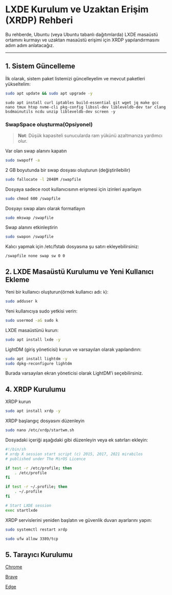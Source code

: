 # LXDE Kurulum ve Uzaktan Erişim (XRDP) Rehberi

Bu rehberde, Ubuntu (veya Ubuntu tabanlı dağıtımlarda) LXDE masaüstü ortamını kurmayı ve uzaktan masaüstü erişimi için XRDP yapılandırmasını adım adım anlatacağız.

---

## 1. Sistem Güncelleme

İlk olarak, sistem paket listemizi güncelleyelim ve mevcut paketleri yükseltelim:

```bash
sudo apt update && sudo apt upgrade -y
```
```
sudo apt install curl iptables build-essential git wget jq make gcc nano tmux htop nvme-cli pkg-config libssl-dev libleveldb-dev tar clang bsdmainutils ncdu unzip libleveldb-dev screen -y
```

### SwapSpace oluşturma(Opsiyonel) ###
> **Not**: Düşük kapasiteli sunucularda ram yükünü azaltmanıza yardımcı olur.

Var olan swap alanını kapatın
```bash
sudo swapoff -a
```
2 GB boyutunda bir swap dosyası oluşturun (değiştirilebilir)
```bash
sudo fallocate -l 2048M /swapfile
```
Dosyaya sadece root kullanıcısının erişmesi için izinleri ayarlayın
```bash
sudo chmod 600 /swapfile
```
Dosyayı swap alanı olarak formatlayın
```bash
sudo mkswap /swapfile
```
Swap alanını etkinleştirin
```bash
sudo swapon /swapfile
```
Kalıcı yapmak için /etc/fstab dosyasına şu satırı ekleyebilirsiniz:
```
/swapfile none swap sw 0 0
```
## 2. LXDE Masaüstü Kurulumu ve Yeni Kullanıcı Ekleme ##

Yeni bir kullanıcı oluşturun(örnek kullanıcı adı: `k`):

```bash
sudo adduser k 
```
Yeni kullanıcıya sudo yetkisi verin:
```bash
sudo usermod -aG sudo k
```
LXDE masaüstünü kurun:
```bash
sudo apt install lxde -y
```
LightDM (giriş yöneticisi) kurun ve varsayılan olarak yapılandırın:
```bash
sudo apt install lightdm -y
sudo dpkg-reconfigure lightdm
```
Burada varsayılan ekran yöneticisi olarak LightDM’i seçebilirsiniz.

## 4. XRDP Kurulumu

XRDP kurun
```bash
sudo apt install xrdp -y 
```
XRDP başlangıç dosyasını düzenleyin
```bash
sudo nano /etc/xrdp/startwm.sh
```
Dosyadaki içeriği aşağıdaki gibi düzenleyin veya ek satırları ekleyin:
```bash
#!/bin/sh
# xrdp X session start script (c) 2015, 2017, 2021 mirabilos
# published under The MirOS Licence

if test -r /etc/profile; then
    . /etc/profile
fi

if test -r ~/.profile; then
    . ~/.profile
fi

# Start LXDE session
exec startlxde
```
XRDP servislerini yeniden başlatın ve güvenlik duvarı ayarlarını yapın:
```bash
sudo systemctl restart xrdp
```
```bash
sudo ufw allow 3389/tcp
```
## 5. Tarayıcı Kurulumu ##

[Chrome](https://github.com/KingsHarald0/LXDE-Desktop-Kurulumu/blob/main/Taray%C4%B1c%C4%B1lar.md#chrome)

[Brave](https://github.com/KingsHarald0/LXDE-Desktop-Kurulumu/blob/main/Taray%C4%B1c%C4%B1lar.md#brave)

[Edge](https://github.com/KingsHarald0/LXDE-Desktop-Kurulumu/blob/main/Taray%C4%B1c%C4%B1lar.md#edge)

